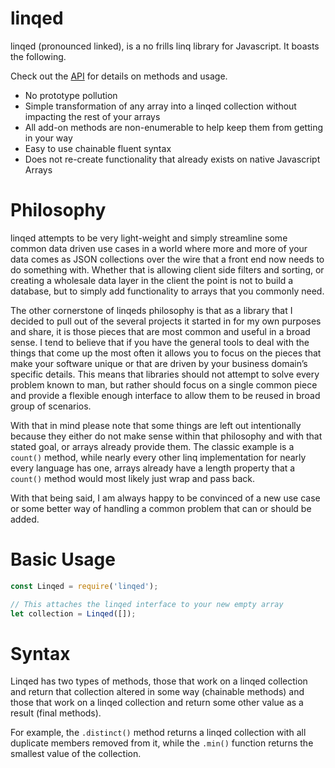 # linqed

linqed (pronounced linked), is a no frills linq library for Javascript. It boasts the following.

Check out the [API](https://github.com/WebMatrixware/linqed/blob/master/api.md) for details on methods and usage.

* No prototype pollution
* Simple transformation of any array into a linqed collection without impacting the rest of your arrays
* All add-on methods are non-enumerable to help keep them from getting in your way
* Easy to use chainable fluent syntax
* Does not re-create functionality that already exists on native Javascript Arrays

# Philosophy

linqed attempts to be very light-weight and simply streamline some common data driven use cases in a world where more and more of your data comes as JSON collections over the wire that a front end now needs to do something with. Whether that is allowing client side filters and sorting, or creating a wholesale data layer in the client the point is not to build a database, but to simply add functionality to arrays that you commonly need.

The other cornerstone of linqeds philosophy is that as a library that I decided to pull out of the several projects it started in for my own purposes and share, it is those pieces that are most common and useful in a broad sense. I tend to believe that if you have the general tools to deal with the things that come up the most often it allows you to focus on the pieces that make your software unique or that are driven by your business domain’s specific details. This means that libraries should not attempt to solve every problem known to man, but rather should focus on a single common piece and provide a flexible enough interface to allow them to be reused in broad group of scenarios.

With that in mind please note that some things are left out intentionally because they either do not make sense within that philosophy and with that stated goal, or arrays already provide them. The classic example is a `count()` method, while nearly every other linq implementation for nearly every language has one, arrays already have a length property that a `count()` method would most likely just wrap and pass back.

With that being said, I am always happy to be convinced of a new use case or some better way of handling a common problem that can or should be added.

# Basic Usage

```javascript
const Linqed = require('linqed');

// This attaches the linqed interface to your new empty array
let collection = Linqed([]);
```

# Syntax

Linqed has two types of methods, those that work on a linqed collection and return that collection altered in some way (chainable methods) and those that work on a linqed collection and return some other value as a result (final methods).

For example, the `.distinct()` method returns a linqed collection with all duplicate members removed from it, while the `.min()` function returns the smallest value of the collection.
